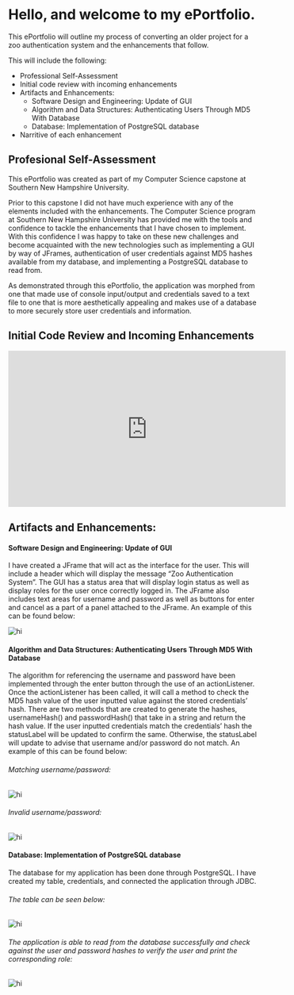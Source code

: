 # Hello, and welcome to my ePortfolio.

This ePortfolio will outline my process of converting an older project for a zoo authentication system and the enhancements that follow. 

This will include the following:

- Professional Self-Assessment
- Initial code review with incoming enhancements
- Artifacts and Enhancements:
    - Software Design and Engineering: Update of GUI
    - Algorithm and Data Structures: Authenticating Users Through MD5 With Database
    - Database: Implementation of PostgreSQL database
- Narritive of each enhancement

## Profesional Self-Assessment

This ePortfolio was created as part of my Computer Science capstone at Southern New Hampshire University. 

Prior to this capstone I did not have much experience with any of the elements included with the enhancements. The Computer Science program at Southern New Hampshire University has provided me with the tools and confidence to tackle the enhancements that I have chosen to implement. With this confidence I was happy to take on these new challenges and become acquainted with the new technologies such as implementing a GUI by way of JFrames, authentication of user credentials against MD5 hashes available from my database, and implementing a PostgreSQL database to read from. 

As demonstrated through this ePortfolio, the application was morphed from one that made use of console input/output and credentials saved to a text file to one that is more aesthetically appealing and makes use of a database to more securely store user credentials and information. 

## Initial Code Review and Incoming Enhancements

<iframe width="560" height="315" src="https://www.youtube.com/embed/GF4T9qjylZo" frameborder="0" allow="accelerometer; autoplay; clipboard-write; encrypted-media; gyroscope; picture-in-picture" allowfullscreen></iframe>

## Artifacts and Enhancements:

#### Software Design and Engineering: Update of GUI

I have created a JFrame that will act as the interface for the user. This will include a header which will display the message “Zoo Authentication System”. The GUI has a status area that will display login status as well as display roles for the user once correctly logged in. The JFrame also includes text areas for username and password as well as buttons for enter and cancel as a part of a panel attached to the JFrame. An example of this can be found below:
 
<img src="GUI.png" alt="hi" class="inline"/>

#### Algorithm and Data Structures: Authenticating Users Through MD5 With Database

The algorithm for referencing the username and password have been implemented through the enter button through the use of an actionListener. Once the actionListener has been called, it will call a method to check the MD5 hash value of the user inputted value against the stored credentials’ hash. There are two methods that are created to generate the hashes, usernameHash() and passwordHash() that take in a string and return the hash value. If the user inputted credentials match the credentials’ hash the statusLabel will be updated to confirm the same. Otherwise, the statusLabel will update to advise that username and/or password do not match. An example of this can be found below:

###### Matching username/password:

<img src="LoginSuccess.png" alt="hi" class="inline"/>

###### Invalid username/password:

<img src="LoginFail.png" alt="hi" class="inline"/>

#### Database: Implementation of PostgreSQL database

The database for my application has been done through PostgreSQL. I have created my table, credentials, and connected the application through JDBC. 

###### The table can be seen below:

<img src="PSQLTable.png" alt="hi" class="inline"/>

###### The application is able to read from the database successfully and check against the user and password hashes to verify the user and print the corresponding role:

<img src="PSQLRead.png" alt="hi" class="inline"/>
